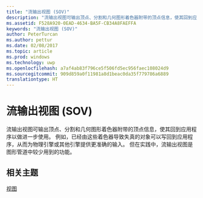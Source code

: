 ```yaml
---
title: "流输出视图 (SOV)"
description: "流输出视图可输出顶点、分割和几何图形着色器附带的顶点信息，使其回到应用程序以做进一步使用。"
ms.assetid: F528A920-0EAD-4634-BA5F-CB34A8FAEFFA
keywords: "流输出视图 (SOV)"
author: PeterTurcan
ms.author: pettur
ms.date: 02/08/2017
ms.topic: article
ms.prod: windows
ms.technology: uwp
ms.openlocfilehash: a7af4ab83f796ce5f506fd5ec956faec108024d9
ms.sourcegitcommit: 909d859a0f11981a8d1beac0da35f779786a6889
translationtype: HT
---
```

# <a name="stream-output-view-sov"></a>流输出视图 (SOV)


流输出视图可输出顶点、分割和几何图形着色器附带的顶点信息，使其回到应用程序以做进一步使用。 例如，已经由这些着色器导致失真的对象可以写回到应用程序，从而为物理引擎或其他引擎提供更准确的输入。 但在实践中，流输出视图是图形管道中较少用到的功能。

## <a name="span-idrelated-topicsspanrelated-topics"></a><span id="related-topics"></span>相关主题


[视图](views.md)

 

 




